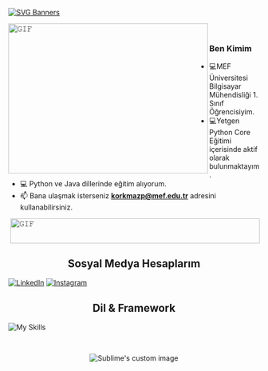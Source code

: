 
[![SVG Banners](https://svg-banners.vercel.app/api?type=typeWriter&text1=Polat%20Korkmaz%20👨‍💻&width=1200&height=350)](https://github.com/Akshay090/svg-banners)

<a target="_blank"><img align="left" height="300" width="400" alt="𝙶𝙸𝙵" src="https://user-images.githubusercontent.com/74038190/212749171-b84692a8-2b04-4e3b-93ca-ac14705da224.gif"></a>

<br/>

### Ben Kimim
- :computer:MEF Üniversitesi Bilgisayar Mühendisliği 1. Sınıf Öğrencisiyim.
- :computer:Yetgen Python Core Eğitimi içerisinde aktif olarak bulunmaktayım.
- :computer: Python ve Java dillerinde eğitim alıyorum.
- 📫 Bana ulaşmak isterseniz **korkmazp@mef.edu.tr** adresini kullanabilirsiniz. 

<a target="_blank"><img align="right" height="50" width="500" alt="𝙶𝙸𝙵" src="https://user-images.githubusercontent.com/74038190/212284158-e840e285-664b-44d7-b79b-e264b5e54825.gif"></a>
<br>


<br/>
 <h2 align="center">Sosyal Medya Hesaplarım </h2>
 
[![LinkedIn](https://img.shields.io/badge/linkedin-%230077B5.svg?style=for-the-badge&logo=linkedin&logoColor=white)](https://www.linkedin.com/in/polatkorkmaz/)
[![Instagram](https://img.shields.io/badge/Instagram-%23E4405F.svg?style=for-the-badge&logo=Instagram&logoColor=white)](https://www.instagram.com/polatkkorkmaz/)

<h2 align="center">Dil & Framework</h2>

![My Skills](https://skillicons.dev/icons?i=java,py)

<br>
<p align="center">
  <img src="https://user-images.githubusercontent.com/102360167/216442278-c5e9e92a-147d-4744-992c-d2c9b203955b.gif" alt="Sublime's custom image"/>
</p>




